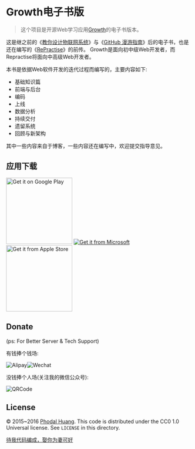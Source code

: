 Growth电子书版
===

> 这个项目是开源Web学习应用[Growth](https://github.com/phodal/growth)的电子书版本。

这是继之前的《[教你设计物联网系统](https://github.com/phodal/designiot)》与《[GitHub 漫游指南](https://github.com/phodal/github-roam)》后的电子书，也是还在编写的《[RePractise](https://github.com/phodal/repractise)》的前传。 Growth是面向初中级Web开发者，而Repractise将面向中高级Web开发者。

本书是依据Web软件开发的迭代过程而编写的，主要内容如下:  

 - 基础知识篇
 - 前端与后台
 - 编码
 - 上线
 - 数据分析
 - 持续交付
 - 遗留系统
 - 回顾与新架构

其中一些内容来自于博客，一些内容还在编写中，欢迎提交指导意见。

应用下载
---

<a href="https://play.google.com/store/apps/details?id=ren.growth&utm_source=global_co&utm_medium=prtnr&utm_content=Mar2515&utm_campaign=PartBadge&pcampaignid=MKT-AC-global-none-all-co-pr-py-PartBadges-Oct1515-1"><img alt="Get it on Google Play" src="https://play.google.com/intl/en_us/badges/images/apps/en-play-badge-border.png" width="180"/></a>
<a href="http://windowsphone.com/s?appid=a6022e5d-b101-4d8f-a836-d3bfb6fd73ef"><img src="https://assets.windowsphone.com/8d997df3-5b6e-496c-88b3-e3f40117c8fd/English-get-it-from-MS_InvariantCulture_Default.png" srcset="https://assets.windowsphone.com/0100c7e5-1455-40bc-a351-b77d2801ad5a/English_get-it-from-MS_InvariantCulture_Default.png 2x"  alt="Get it from Microsoft" /></a>
<a href="https://itunes.apple.com/cn/app/growth/id1078807522?l=zh&ls=1&mt=8"><img src="https://raw.githubusercontent.com/phodal/growth/master/docs/apple.png" width="180" alt="Get it from Apple Store" /></a>


Donate
---

(ps: For Better Server & Tech Support)

有钱捧个钱场:

![Alipay](https://raw.githubusercontent.com/phodal/growth/master/docs/alipay.png)![Wechat](https://raw.githubusercontent.com/phodal/growth/master/docs/wechat.png)


没钱捧个人场(关注我的微信公众号):

![QRCode](https://raw.githubusercontent.com/phodal/growth/master/www/img/wechat.jpg)

License
---

© 2015~2016 [Phodal Huang](https://www.phodal.com). This code is distributed under the CC0 1.0 Universal license. See `LICENSE` in this directory.

[待我代码编成，娶你为妻可好](http://www.xuntayizhan.com/person/ji-ke-ai-qing-zhi-er-shi-dai-wo-dai-ma-bian-cheng-qu-ni-wei-qi-ke-hao-wan/)
